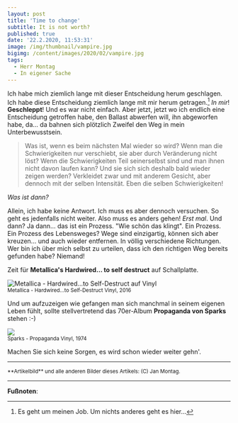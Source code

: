 ```yaml
---
layout: post
title: 'Time to change'
subtitle: It is not worth?
published: true
date: '22.2.2020, 11:53:31'
image: /img/thumbnail/vampire.jpg
bigimg: /content/images/2020/02/vampire.jpg
tags:
  - Herr Montag
  - In eigener Sache
---
```

Ich habe mich ziemlich lange mit dieser Entscheidung herum geschlagen. Ich habe diese Entscheidung ziemlich lange mit mir herum getragen.[^1] *In mir*! **Geschleppt**! Und es war nicht einfach. Aber jetzt, jetzt wo ich endlich eine Entscheidung getroffen habe, den Ballast abwerfen will, ihn abgeworfen habe, da… da bahnen sich plötzlich Zweifel den Weg in mein Unterbewusstsein.

> Was ist, wenn es beim nächsten Mal wieder so wird? Wenn man die Schwierigkeiten nur verschiebt, sie aber durch Veränderung nicht löst? Wenn die Schwierigkeiten Teil seinerselbst sind und man ihnen nicht davon laufen kann? Und sie sich sich deshalb bald wieder zeigen werden? Verkleidet zwar und mit anderem Gesicht, aber dennoch mit der selben Intensität. Eben die selben Schwierigkeiten!

*Was ist dann?*

Allein, ich habe keine Antwort. Ich muss es aber dennoch versuchen. So geht es jedenfalls nicht weiter. Also muss es anders gehen! *Erst mal*. Und dann? Ja dann… das ist ein Prozess. "Wie schön das klingt". Ein Prozess. Ein Prozess des Lebensweges? Wege sind einzigartig, können sich aber kreuzen… und auch wieder entfernen. In völlig verschiedene Richtungen. Wer bin ich über mich selbst zu urteilen, dass ich den richtigen Weg bereits gefunden habe? Niemand!

Zeit für **Metallica's Hardwired… to self destruct** auf Schallplatte.

![Metallica - Hardwired…to Self-Destruct auf Vinyl]({{site.baseurl}}/img/metallica.png)<br />
<small>Metallica - Hardwired…to Self-Destruct Vinyl, 2016</small>

Und um aufzuzeigen wie gefangen man sich manchmal in seinem eigenen Leben fühlt, sollte stellvertretend das 70er-Album **Propaganda von Sparks** stehen :-)

![]({{site.baseurl}}/img/propaganda.png)<br />
<small>Sparks - Propaganda Vinyl, 1974</small>

Machen Sie sich keine Sorgen, es wird schon wieder weiter gehn'.

---

<small>
**Artikelbild** und alle anderen Bilder dieses Artikels: (C) Jan Montag.
</small>

---

**Fußnoten**:

[^1]: Es geht um meinen Job. Um nichts anderes geht es hier…
